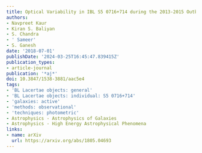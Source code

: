 ```yaml
---
title: Optical Variability in IBL S5 0716+714 during the 2013-2015 Outbursts
authors:
- Navpreet Kaur
- Kiran S. Baliyan
- S. Chandra
- ' Sameer'
- S. Ganesh
date: '2018-07-01'
publishDate: '2024-03-25T16:45:47.839415Z'
publication_types:
- article-journal
publication: '*aj*'
doi: 10.3847/1538-3881/aac5e4
tags:
- 'BL Lacertae objects: general'
- 'BL Lacertae objects: individual: S5 0716+714'
- 'galaxies: active'
- 'methods: observational'
- 'techniques: photometric'
- Astrophysics - Astrophysics of Galaxies
- Astrophysics - High Energy Astrophysical Phenomena
links:
- name: arXiv
  url: https://arxiv.org/abs/1805.04693
---
```

